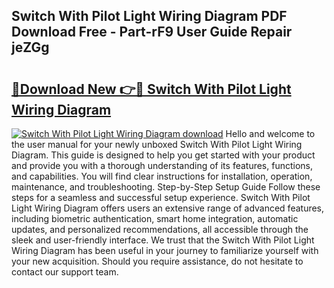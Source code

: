 ## Switch With Pilot Light Wiring Diagram PDF Download Free - Part-rF9 User Guide Repair jeZGg

# <h2><a href="http://dftsth.blite.top/?on=Switch+With+Pilot+Light+Wiring+Diagram">🔗Download New 👉🔴 Switch With Pilot Light Wiring Diagram</a></h2>

[![Switch With Pilot Light Wiring Diagram download](https://i.imgur.com/lujVjoI.png)](http://dftsth.blite.top/?on=Switch+With+Pilot+Light+Wiring+Diagram)
Hello and welcome to the user manual for your newly unboxed Switch With Pilot Light Wiring Diagram. This guide is designed to help you get started with your product and provide you with a thorough understanding of its features, functions, and capabilities. You will find clear instructions for installation, operation, maintenance, and troubleshooting. Step-by-Step Setup Guide Follow these steps for a seamless and successful setup experience. Switch With Pilot Light Wiring Diagram offers users an extensive range of advanced features, including biometric authentication, smart home integration, automatic updates, and personalized recommendations, all accessible through the sleek and user-friendly interface. We trust that the Switch With Pilot Light Wiring Diagram has been useful in your journey to familiarize yourself with your new acquisition. Should you require assistance, do not hesitate to contact our support team.
